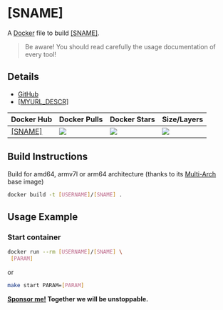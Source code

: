 # [SNAME]

A [Docker](http://docker.com) file to build [[SNAME]](https://github.com/[SNAME]).

> Be aware! You should read carefully the usage documentation of every tool!

## Details

- [GitHub](https://github.com/[USERNAME]/[SNAME])
- [[MYURL_DESCR]]([MYURL])

| Docker Hub | Docker Pulls | Docker Stars | Size/Layers |
| --- | --- | --- | --- |
| [[SNAME]](https://hub.docker.com/r/[USERNAME]/[SNAME] "[USERNAME]/[SNAME] on Docker Hub") | [![](https://img.shields.io/docker/pulls/[USERNAME]/[SNAME].svg)](https://hub.docker.com/r/[USERNAME]/[SNAME] "[SNAME] on Docker Hub") | [![](https://img.shields.io/docker/stars/[USERNAME]/[SNAME].svg)](https://hub.docker.com/r/[USERNAME]/[SNAME] "[SNAME] on Docker Hub") | [![](https://images.microbadger.com/badges/image/[USERNAME]/[SNAME].svg)](https://microbadger.com/images/[USERNAME]/[SNAME] "[SNAME] on microbadger.com") |

## Build Instructions
Build for amd64, armv7l or arm64 architecture (thanks to its [Multi-Arch](https://blog.docker.com/2017/11/multi-arch-all-the-things/) base image)

```bash
docker build -t [USERNAME]/[SNAME] .
```

## Usage Example

### Start container

```bash
docker run --rm [USERNAME]/[SNAME] \
 [PARAM]
```
or
```bash
make start PARAM=[PARAM]
```

**[Sponsor me!]([SPONSORURL]) Together we will be unstoppable.**